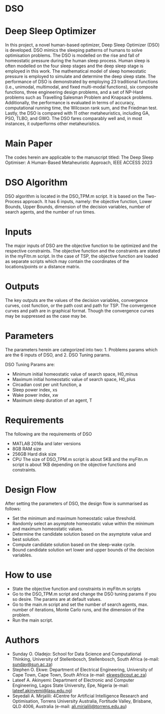 # DSO
# Deep Sleep Optimizer

In this project, a novel human-based optimizer, Deep Sleep Optimizer (DSO) is developed. DSO mimics the sleeping patterns of humans to solve optimisation problems. The DSO is modelled on the rise and fall of homeostatic pressure during the human sleep process. Human sleep is often modelled on the four sleep stages and the deep
sleep stage is employed in this work. The mathematical model of sleep homeostatic pressure is employed to simulate and determine the deep sleep state. The performance of DSO is demonstrated by employing 23 traditional functions (i.e., unimodal, multimodal, and fixed multi-modal functions), six composite functions, three engineering design problems, and a set of NP-Hard problems such as Travelling Salesman Problem and Knapsack problems. Additionally, the performance is evaluated in terms of accuracy, computational running time, the Wilcoxon rank sum, and the Friedman test. Lastly, the DSO is compared with 11 other metaheuristics, including GA, PSO, TLBO, and GWO. The DSO fares comparably well and, in most instances, it outperforms other metaheuristics.

# Main Paper
The codes herein are applicable to the manuscript titled: The Deep Sleep Optimiser: A Human-Based Metaheuristic Approach, IEEE ACCESS 2023


#  DSO Algorithm
DSO algorithm is located in the DSO_TPM.m script. It is based on the Two-Process approach. It has 6 inputs, namely: the objective function, Lower Bounds, Upper Bounds, dimension of the decision variables, number of search agents, and the number of run times.

# Inputs
The major inputs of DSO are the objective function to be optimized and the respective constraints. The objective function and the constraints are stated in the myFitn.m script. In the case of TSP, the objective function are loaded as separate scripts which may contain the coordinates of the locations/points or a distance matrix.

# Outputs
The key outputs are the values of the decision variables, convergence curves, cost function, or the path cost and path for TSP. The convergence curves and path are in graphical format. Though the convergence curves may be suppressed as the case may be.

# Parameters
The parameters herein are categorized into two:  1. Problems params which are the 6 inputs of DSO, and 2. DSO Tuning params.

DSO Tuning Params are:
- Minimum initial homeostatic value of search space, H0_minus
- Maximum initial homeostatic value of search space, H0_plus
- Circadian cost per unit function, a
- Sleep power index, xs
- Wake power index, xw
- Maximum sleep duration of an agent, T

# Requirements
The following are the requirements of DSO
- MATLAB 2016a and later versions
- 8GB RAM size
- 256GB Hard disk size
- CPU
The size of DSO_TPM.m script is about 5KB and the myFitn.m script is about 1KB depending on the objective functions and constraints.

# Design Flow
After setting the parameters of DSO, the design flow is summarised as follows:
 - Set the minimum and maximum homeostatic value threshold.
 - Randomly select an asymptote homeostatic value within the minimum and maximum homeostatic values.
 - Determine the candidate solution based on the asymptote value and best solution.
 - Compute candidate solution based on the sleep-wake cycle.
 - Bound candidate solution wrt lower and upper bounds of the decision variables.

# How to use
- State the objective function and constraints in myFitn.m scripts
- Go to the DSO_TPM.m script and change the DSO tuning params if you so desire. The params are at default values.
- Go to the main.m script and set the number of search agents, max. number of iterations, Monte Carlo runs, and the dimension of the problem.
- Run the main script.


# Authors
- Sunday O. Oladejo: School for Data Science and Computational Thinking, University of Stellenbosch, Stellenbosch, South Africa (e-mail: sunday@sun.ac.za)
- Stephen O. Ekwe:  Department of Electrical Engineering, University of Cape Town, Cape Town, South Africa (e-mail: ekwes@cput.ac.za)
- Lateef A. Akinyemi: Department of Electronic and Computer Engineering, Lagos State University, Epe, Nigeria (e-mail: lateef.akinyemi@lasu.edu.ng) 
- Seyedali A. Mirjalili: 4Centre for Artificial Intelligence Research and Optimisation, Torrens University Australia, Fortitude Valley, Brisbane, QLD 4006, Australia (e-mail: ali.mirjalili@torrens.edu.au)
